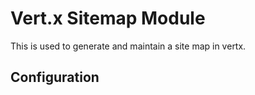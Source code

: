 # Vert.x Sitemap Module

This is used to generate and maintain a site map in vertx.

## Configuration


